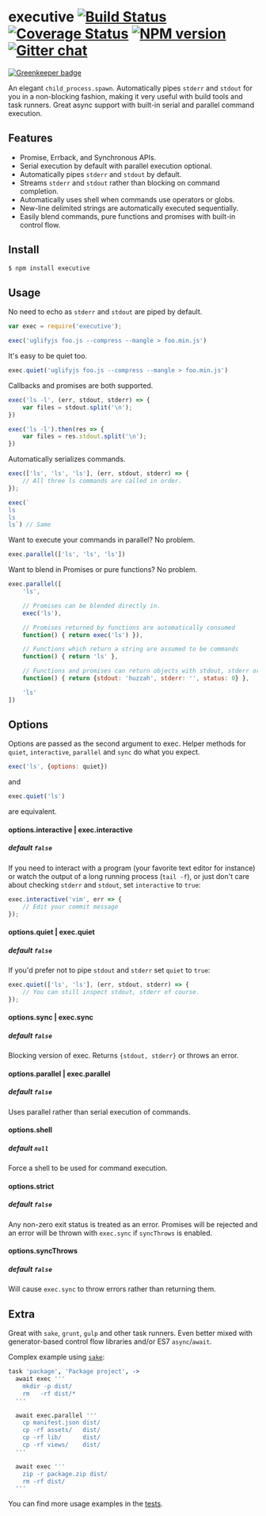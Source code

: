 # executive [![Build Status][travis-image]][travis-url] [![Coverage Status][coveralls-image]][coveralls-url] [![NPM version][npm-image]][npm-url]  [![Gitter chat][gitter-image]][gitter-url]

[![Greenkeeper badge](https://badges.greenkeeper.io/zeekay/executive.svg)](https://greenkeeper.io/)

An elegant `child_process.spawn`. Automatically pipes `stderr` and `stdout` for
you in a non-blocking fashion, making it very useful with build tools and task
runners. Great async support with built-in serial and parallel command execution.

## Features
- Promise, Errback, and Synchronous APIs.
- Serial execution by default with parallel execution optional.
- Automatically pipes `stderr` and `stdout` by default.
- Streams `stderr` and `stdout` rather than blocking on command completion.
- Automatically uses shell when commands use operators or globs.
- New-line delimited strings are automatically executed sequentially.
- Easily blend commands, pure functions and promises with built-in control flow.

## Install
```bash
$ npm install executive
```

## Usage

No need to echo as `stderr` and `stdout` are piped by default.

```javascript
var exec = require('executive');

exec('uglifyjs foo.js --compress --mangle > foo.min.js')
```

It's easy to be quiet too.
```javascript
exec.quiet('uglifyjs foo.js --compress --mangle > foo.min.js')
```

Callbacks and promises are both supported.
```javascript
exec('ls -l', (err, stdout, stderr) => {
    var files = stdout.split('\n');
})

exec('ls -l').then(res => {
    var files = res.stdout.split('\n');
})
```

Automatically serializes commands.

```javascript
exec(['ls', 'ls', 'ls'], (err, stdout, stderr) => {
    // All three ls commands are called in order.
});

exec(`
ls
ls
ls`) // Same
```

Want to execute your commands in parallel? No problem.
```javascript
exec.parallel(['ls', 'ls', 'ls'])
```

Want to blend in Promises or pure functions? No problem.
```javascript
exec.parallel([
    'ls',

    // Promises can be blended directly in.
    exec('ls'),

    // Promises returned by functions are automatically consumed
    function() { return exec('ls') }),

    // Functions which return a string are assumed to be commands
    function() { return 'ls' },

    // Functions and promises can return objects with stdout, stderr or status
    function() { return {stdout: 'huzzah', stderr: '', status: 0} },

    'ls'
])

```

## Options
Options are passed as the second argument to exec. Helper methods for
`quiet`, `interactive`, `parallel` and `sync` do what you expect.

```javascript
exec('ls', {options: quiet})
```

and

```javascript
exec.quiet('ls')
```

are equivalent.

#### options.interactive | exec.interactive
##### default `false`

If you need to interact with a program (your favorite text editor for instance)
or watch the output of a long running process (`tail -f`), or just don't care
about checking `stderr` and `stdout`, set `interactive` to `true`:

```javascript
exec.interactive('vim', err => {
    // Edit your commit message
});
```

#### options.quiet | exec.quiet
##### default `false`

If you'd prefer not to pipe `stdout` and `stderr` set `quiet` to `true`:

```javascript
exec.quiet(['ls', 'ls'], (err, stdout, stderr) => {
    // You can still inspect stdout, stderr of course.
});
```

#### options.sync | exec.sync
##### default `false`
Blocking version of exec. Returns `{stdout, stderr}` or throws an error.

#### options.parallel | exec.parallel
##### default `false`
Uses parallel rather than serial execution of commands.

#### options.shell
##### default `null`
Force a shell to be used for command execution.

#### options.strict
##### default `false`
Any non-zero exit status is treated as an error. Promises will be rejected and
an error will be thrown with `exec.sync` if `syncThrows` is enabled.

#### options.syncThrows
##### default `false`
Will cause `exec.sync` to throw errors rather than returning them.

## Extra
Great with `sake`, `grunt`, `gulp` and other task runners. Even better mixed
with generator-based control flow libraries and/or ES7 `async`/`await`.

Complex example using [`sake`](http://github.com/sakejs/sake-cli):

```coffeescript
task 'package', 'Package project', ->
  await exec '''
    mkdir -p dist/
    rm   -rf dist/*
  '''

  await exec.parallel '''
    cp manifest.json dist/
    cp -rf assets/   dist/
    cp -rf lib/      dist/
    cp -rf views/    dist/
  '''

  await exec '''
    zip -r package.zip dist/
    rm -rf dist/
  '''
```

You can find more usage examples in the [tests](test/test.coffee).

[travis-url]:      https://travis-ci.org/zeekay/executive
[travis-image]:    https://img.shields.io/travis/zeekay/executive.svg
[coveralls-url]:   https://coveralls.io/r/zeekay/executive/
[coveralls-image]: https://img.shields.io/coveralls/zeekay/executive.svg
[npm-url]:         https://www.npmjs.com/package/executive
[npm-image]:       https://img.shields.io/npm/v/executive.svg
[downloads-image]: https://img.shields.io/npm/dm/executive.svg
[downloads-url]:   http://badge.fury.io/js/executive
[gitter-image]:    https://badges.gitter.im/zeekay/say-hi.svg
[gitter-url]:      https://gitter.im/zeekay/say-hi
